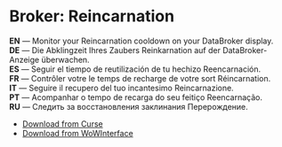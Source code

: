 Broker: Reincarnation
========================

**EN** — Monitor your Reincarnation cooldown on your DataBroker display.  
**DE** — Die Abklingzeit Ihres Zaubers Reinkarnation auf der DataBroker-Anzeige überwachen.  
**ES** — Seguir el tiempo de reutilización de tu hechizo Reencarnación.  
**FR** — Contrôler votre le temps de recharge de votre sort Réincarnation.  
**IT** — Seguire il recupero del tuo incantesimo Reincarnazione.  
**PT** — Acompanhar o tempo de recarga do seu feitiço Reencarnação.  
**RU** — Следить за восстановления заклинания Перерождение.

* [Download from Curse](https://mods.curse.com/addons/wow/broker-reincarnation)
* [Download from WoWInterface](http://www.wowinterface.com/downloads/info6330-BrokerReincarnation.html)
